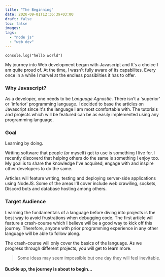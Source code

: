 ```yaml
---
title: "The Beginning"
date: 2020-09-01T12:36:39+03:00
draft: false
toc: false
images:
tags:
  - "node js"
  - "web dev"
---
```


```
console.log("hello world")
```

My journey into Web development began with Javascript and It's a choice I am quite proud of. At the time, I wasn't fully aware of its capabilites. Every once in a while I marvel at the endless possiblities it has to offer. 

### Why Javascript?

As a developer, one needs to be *Language Agnostic*. There isn't a 'superior' or 'inferior' programming language. I decided to base the articles on Javascript since it's the language I am most comfortable with. The tutorials and projects which will be featured can be as easily implemented using any programming language.

### Goal

Learning by doing.

Writing software that people (or myself) get to use is something I live for. I recently discoverd that helping others do the same is something I enjoy too. My goal is to share the knowledge I've acquired, engage with and inspire other developers to do the same.

Articles will feature writing, testing and deploying server-side applications using NodeJS. Some of the areas I'll cover include web crawiling, sockets, Discord bots and database hosting among others.

### Target Audience

Learning the fundamentals of a language before diving into projects is the best way to avoid frustrations when debugging code. The first article will feature a crash-course which I believe will be a good way to kick off this journey. Therefore, anyone with prior programming experience in any other language will be able to follow along.

The crash-course will only cover the basics of the language. As we progress through different projects, you will get to learn more.


> Some ideas may seem impossible but one day they will feel inevitable.


#### Buckle up, the journey is about to begin...